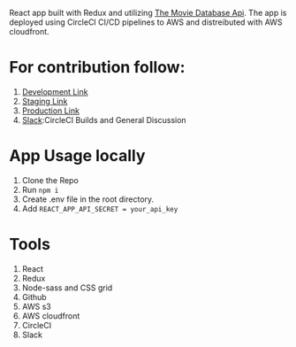 React app built with Redux and utilizing [The Movie Database Api](https://developers.themoviedb.org/3/getting-started/introduction). The app is deployed using CircleCI CI/CD pipelines to AWS and distreibuted with AWS cloudfront.

# For contribution follow:
1. [Development Link](dxn5d6at8t7pl.cloudfront.net)
2. [Staging Link](d3n18d2h3yrzto.cloudfront.net)
3. [Production Link](d2pvbf0t9xl5v2.cloudfront.net)
4. [Slack](https://join.slack.com/t/circleci-devlogs/shared_invite/zt-jdprkpef-GLoBNrm54Mpc0zA19GEnVg):CircleCI Builds and General Discussion

# App Usage locally
1. Clone the Repo
2. Run ```npm i```
3. Create .env file in the root directory.
4. Add ```REACT_APP_API_SECRET = your_api_key```

# Tools
1. React
2. Redux
3. Node-sass and CSS grid
4. Github
5. AWS s3
6. AWS cloudfront
7. CircleCI
8. Slack
